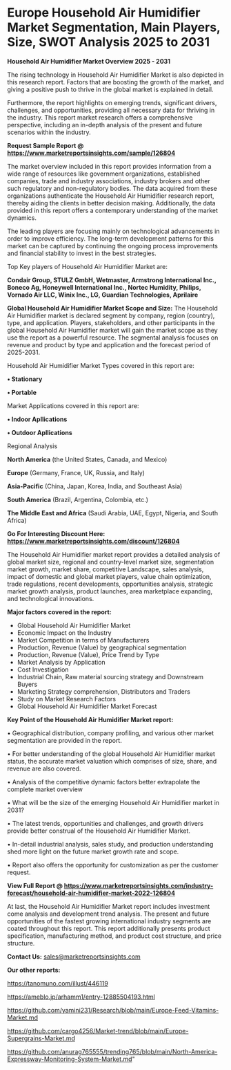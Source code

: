 # Europe Household Air Humidifier Market Segmentation, Main Players, Size, SWOT Analysis 2025 to 2031

<Strong> Household Air Humidifier Market Overview 2025 - 2031</strong>

The rising technology in Household Air Humidifier Market is also depicted in this research report. Factors that are boosting the growth of the market, and giving a positive push to thrive in the global market is explained in detail.

Furthermore, the report highlights on emerging trends, significant drivers, challenges, and opportunities, providing all necessary data for thriving in the industry. This report market research offers a comprehensive perspective, including an in-depth analysis of the present and future scenarios within the industry.

<strong>Request Sample Report @ <a href=https://www.marketreportsinsights.com/sample/126804>https://www.marketreportsinsights.com/sample/126804</a></strong>

The market overview included in this report provides information from a wide range of resources like government organizations, established companies, trade and industry associations, industry brokers and other such regulatory and non-regulatory bodies. The data acquired from these organizations authenticate the Household Air Humidifier research report, thereby aiding the clients in better decision making. Additionally, the data provided in this report offers a contemporary understanding of the market dynamics.

The leading players are focusing mainly on technological advancements in order to improve efficiency. The long-term development patterns for this market can be captured by continuing the ongoing process improvements and financial stability to invest in the best strategies.

Top Key players of Household Air Humidifier Market are:

<strong>Condair Group, STULZ GmbH, Wetmaster, Armstrong International Inc., Boneco Ag, Honeywell International Inc., Nortec Humidity, Philips, Vornado Air LLC, Winix Inc., LG, Guardian Technologies, Aprilaire</strong>

<strong><b>Global Household Air Humidifier Market Scope and Size:</b></strong>
The Household Air Humidifier market is declared segment by company, region (country), type, and application. Players, stakeholders, and other participants in the global Household Air Humidifier market will gain the market scope as they use the report as a powerful resource. The segmental analysis focuses on revenue and product by type and application and the forecast period of 2025-2031.

Household Air Humidifier Market Types covered in this report are:

<strong>• Stationary

• Portable</strong>

Market Applications covered in this report are:

<strong>• Indoor Apllications

• Outdoor Apllications</strong> 

Regional Analysis

<strong>North America</strong> (the United States, Canada, and Mexico)

<strong>Europe</strong> (Germany, France, UK, Russia, and Italy)

<strong>Asia-Pacific</strong> (China, Japan, Korea, India, and Southeast Asia)

<strong>South America</strong> (Brazil, Argentina, Colombia, etc.)

<strong>The Middle East and Africa</strong> (Saudi Arabia, UAE, Egypt, Nigeria, and South Africa)

<strong>Go For Interesting Discount Here: <a href=https://www.marketreportsinsights.com/discount/126804>https://www.marketreportsinsights.com/discount/126804</a></strong>

The Household Air Humidifier market report provides a detailed analysis of global market size, regional and country-level market size, segmentation market growth, market share, competitive Landscape, sales analysis, impact of domestic and global market players, value chain optimization, trade regulations, recent developments, opportunities analysis, strategic market growth analysis, product launches, area marketplace expanding, and technological innovations.

<strong><b>Major factors covered in the report:</b></strong>
<ul>
  <li>Global Household Air Humidifier Market </li>
  <li>Economic Impact on the Industry</li>
  <li>Market Competition in terms of Manufacturers</li>
  <li>Production, Revenue (Value) by geographical segmentation</li>
  <li>Production, Revenue (Value), Price Trend by Type</li>
  <li>Market Analysis by Application</li>
  <li>Cost Investigation</li>
  <li>Industrial Chain, Raw material sourcing strategy and Downstream Buyers</li>
  <li>Marketing Strategy comprehension, Distributors and Traders</li>
  <li>Study on Market Research Factors</li>
  <li>Global Household Air Humidifier Market Forecast</li>
</ul>

<strong><b>Key Point of the Household Air Humidifier Market report:</b></strong>

• Geographical distribution, company profiling, and various other market segmentation are provided in the report.

• For better understanding of the global Household Air Humidifier market status, the accurate market valuation which comprises of size, share, and revenue are also covered.

• Analysis of the competitive dynamic factors better extrapolate the complete market overview

• What will be the size of the emerging Household Air Humidifier market in 2031?

• The latest trends, opportunities and challenges, and growth drivers provide better construal of the Household Air Humidifier Market.

• In-detail industrial analysis, sales study, and production understanding shed more light on the future market growth rate and scope.

• Report also offers the opportunity for customization as per the customer request.

<strong><b>View Full Report @ <a href=https://www.marketreportsinsights.com/industry-forecast/household-air-humidifier-market-2022-126804>https://www.marketreportsinsights.com/industry-forecast/household-air-humidifier-market-2022-126804</a></b></strong>


At last, the Household Air Humidifier Market report includes investment come analysis and development trend analysis. The present and future opportunities of the fastest growing international industry segments are coated throughout this report. This report additionally presents product specification, manufacturing method, and product cost structure, and price structure.

<strong>Contact Us:</strong>
sales@marketreportsinsights.com

<strong>Our other reports:</strong>

<a href=https://tanomuno.com/illust/446119>https://tanomuno.com/illust/446119</a>

<a href=https://ameblo.jp/arhamm1/entry-12885504193.html>https://ameblo.jp/arhamm1/entry-12885504193.html</a>

<a href=https://github.com/yamini231/Research/blob/main/Europe-Feed-Vitamins-Market.md>https://github.com/yamini231/Research/blob/main/Europe-Feed-Vitamins-Market.md</a>

<a href=https://github.com/cargo4256/Market-trend/blob/main/Europe-Supergrains-Market.md>https://github.com/cargo4256/Market-trend/blob/main/Europe-Supergrains-Market.md</a>

<a href=https://github.com/anurag765555/trending765/blob/main/North-America-Expressway-Monitoring-System-Market.md>https://github.com/anurag765555/trending765/blob/main/North-America-Expressway-Monitoring-System-Market.md</a>"
